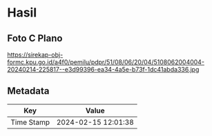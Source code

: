 # Hasil

## Foto C Plano

https://sirekap-obj-formc.kpu.go.id/a4f0/pemilu/pdpr/51/08/06/20/04/5108062004004-20240214-225817--e3d99396-ea34-4a5e-b73f-1dc41abda336.jpg


## Metadata

| Key        | Value               |
| ---------- | ------------------- |
| Time Stamp | 2024-02-15 12:01:38 |



